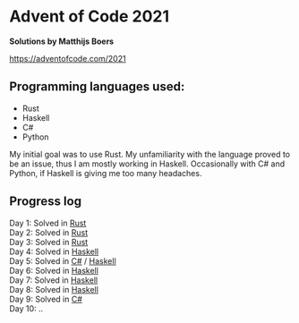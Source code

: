 # Advent of Code 2021
**Solutions by Matthijs Boers**

https://adventofcode.com/2021

## Programming languages used:
- Rust
- Haskell
- C#
- Python

My initial goal was to use Rust. My unfamiliarity with the language proved to be an issue, thus I am mostly working in Haskell. 
Occasionally with C# and Python, if Haskell is giving me too many headaches.

## Progress log
Day 1:  Solved in [Rust](Rust/src/Day1.rs) \
Day 2:  Solved in [Rust](Rust/src/Day2.rs) \
Day 3:  Solved in [Rust](Rust/src/Day3-rev1.rs) \
Day 4:  Solved in [Haskell](Haskell/day4.hs) \
Day 5:  Solved in [C#](C%23/Day5.cs) / [Haskell](Haskell/day5.hs) \
Day 6:  Solved in [Haskell](Haskell/day6.hs) \
Day 7:  Solved in [Haskell](Haskell/day7.hs) \
Day 8:  Solved in [Haskell](Haskell/day8.hs) \
Day 9:  Solved in [C#](C%23/Day9.cs) \
Day 10: ..
